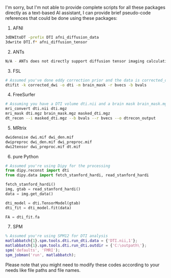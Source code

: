I'm sorry, but I'm not able to provide complete scripts for all these packages directly as a text-based AI assistant, I can provide brief pseudo-code references that could be done using these packages:

1. AFNI
```bash
3dDWItoDT -prefix DTI afni_diffusion_data
3dwrite DTI.f* afni_diffusion_tensor
```

2. ANTs
```bash
N/A - ANTs does not directly support diffusion tensor imaging calculations.
```

3. FSL
```bash
# Assumed you've done eddy correction prior and the data is corrected_dwi.nii.gz
dtifit -k corrected_dwi -o dti -m brain_mask -r bvecs -b bvals
```

4. FreeSurfer
```bash
# Assuming you have a DTI volume dti.nii and a brain mask brain_mask.mgz
mri_convert dti.nii dti.mgz
mri_mask dti.mgz brain_mask.mgz masked_dti.mgz
dt_recon --i masked_dti.mgz --b bvals --r bvecs --o dtrecon_output
```

5. MRtrix
```bash
dwidenoise dwi.mif dwi_den.mif
dwipreproc dwi_den.mif dwi_preproc.mif
dwi2tensor dwi_preproc.mif dt.mif
```

6. pure Python
```python
# Assumed you're using Dipy for the processing
from dipy.reconst import dti
from dipy.data import fetch_stanford_hardi, read_stanford_hardi

fetch_stanford_hardi()
img, gtab = read_stanford_hardi()
data = img.get_data()

dti_model = dti.TensorModel(gtab)
dti_fit = dti_model.fit(data)

FA = dti_fit.fa
```

7. SPM
```matlab
% Assumed you're using SPM12 for DTI analysis
matlabbatch{1}.spm.tools.dti.run_dti.data = {'DTI.nii,1'};
matlabbatch{1}.spm.tools.dti.run_dti.outdir = {'C:\outpath\'};
spm('defaults', 'FMRI');
spm_jobman('run', matlabbatch);
```

Please note that you might need to modify these codes according to your needs like file paths and file names.